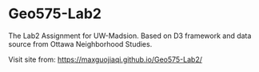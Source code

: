 # Geo575-Lab2

The Lab2 Assignment for UW-Madsion. 
Based on D3 framework and data source from Ottawa Neighborhood Studies.

Visit site from: https://maxguojiaqi.github.io/Geo575-Lab2/
